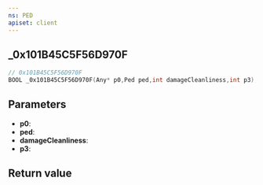 ```yaml
---
ns: PED
apiset: client
---
```

## _0x101B45C5F56D970F

```c
// 0x101B45C5F56D970F
BOOL _0x101B45C5F56D970F(Any* p0,Ped ped,int damageCleanliness,int p3);
```


## Parameters
* **p0**:
* **ped**:
* **damageCleanliness**:
* **p3**:

## Return value

